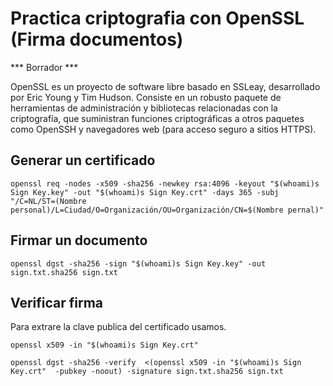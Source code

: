 # Practica criptografia con OpenSSL (Firma documentos)

*** Borrador ***

OpenSSL es un proyecto de software libre basado en SSLeay, desarrollado por Eric Young y Tim Hudson.
Consiste en un robusto paquete de herramientas de administración y bibliotecas relacionadas con la criptografía,
que suministran funciones criptográficas a otros paquetes como OpenSSH y navegadores web (para acceso seguro a sitios HTTPS).

## Generar un certificado

``` shell
openssl req -nodes -x509 -sha256 -newkey rsa:4096 -keyout "$(whoami)s Sign Key.key" -out "$(whoami)s Sign Key.crt" -days 365 -subj "/C=NL/ST=(Nombre personal)/L=Ciudad/O=Organización/OU=Organización/CN=$(Nombre pernal)"
```

## Firmar un documento

``` shell
openssl dgst -sha256 -sign "$(whoami)s Sign Key.key" -out sign.txt.sha256 sign.txt
```

## Verificar firma

Para extrare la clave publica del certificado usamos.

``` shell
openssl x509 -in "$(whoami)s Sign Key.crt"
```

``` shell
openssl dgst -sha256 -verify  <(openssl x509 -in "$(whoami)s Sign Key.crt"  -pubkey -noout) -signature sign.txt.sha256 sign.txt
```


